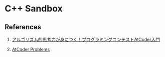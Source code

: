 # C++ Sandbox

## References
1. [アルゴリズム的思考力が身につく！プログラミングコンテストAtCoder入門](https://www.amazon.co.jp/%E3%82%A2%E3%83%AB%E3%82%B4%E3%83%AA%E3%82%BA%E3%83%A0%E7%9A%84%E6%80%9D%E8%80%83%E5%8A%9B%E3%81%8C%E8%BA%AB%E3%81%AB%E3%81%A4%E3%81%8F-%E3%83%97%E3%83%AD%E3%82%B0%E3%83%A9%E3%83%9F%E3%83%B3%E3%82%B0%E3%82%B3%E3%83%B3%E3%83%86%E3%82%B9%E3%83%88AtCoder%E5%85%A5%E9%96%80-%E5%A4%A7%E6%A7%BB-%E5%85%BC%E8%B3%87/dp/404604408X)

2. [AtCoder Problems](https://kenkoooo.com/atcoder/#/table/)